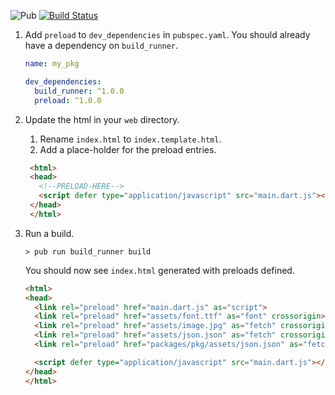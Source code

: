 ![Pub](https://img.shields.io/pub/v/preload.svg)
[![Build Status](https://travis-ci.org/kevmoo/preload.svg?branch=master)](https://travis-ci.org/kevmoo/preload)

1. Add `preload` to `dev_dependencies` in `pubspec.yaml`.
   You should already have a dependency on `build_runner`.

    ```yaml
    name: my_pkg

    dev_dependencies:
      build_runner: ^1.0.0
      preload: ^1.0.0
    ```

2. Update the html in your `web` directory.

    1. Rename `index.html` to `index.template.html`.
    2. Add a place-holder for the preload entries.
   
   ```html
    <html>
    <head>
      <!--PRELOAD-HERE-->
      <script defer type="application/javascript" src="main.dart.js"></script>
    </head>
    </html>
    ```

2. Run a build.

    ```console
    > pub run build_runner build
    ```

    You should now see `index.html` generated with preloads defined.
    
    ```html
    <html>
    <head>
      <link rel="preload" href="main.dart.js" as="script">
      <link rel="preload" href="assets/font.ttf" as="font" crossorigin>
      <link rel="preload" href="assets/image.jpg" as="fetch" crossorigin>
      <link rel="preload" href="assets/json.json" as="fetch" crossorigin>
      <link rel="preload" href="packages/pkg/assets/json.json" as="fetch" crossorigin>
    
      <script defer type="application/javascript" src="main.dart.js"></script>
    </head>
    </html>
    ```
